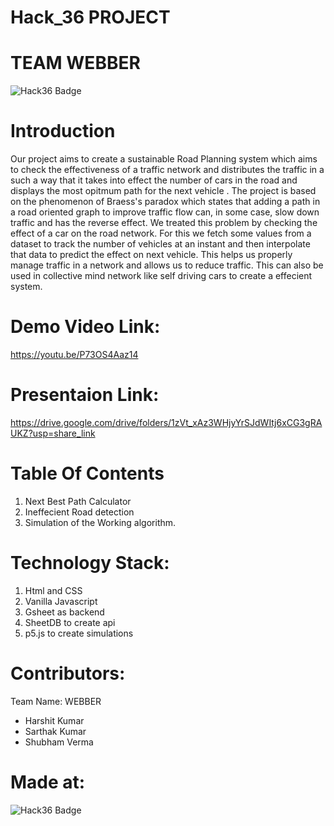 # Hack_36 PROJECT
# TEAM WEBBER
![Hack36 Badge](https://i.postimg.cc/RFFWF4vg/built-at-hack.jpg)
# Introduction
Our project aims to create a sustainable Road Planning system which aims to check the effectiveness of a traffic network and distributes the traffic in a such a way that it takes into effect the number of cars in the road and displays the most opitmum path for the next vehicle . The project is based on the phenomenon of Braess's paradox which states  that adding a path in a road oriented graph to improve traffic flow can, in some case, slow down traffic and has the reverse effect. We treated this problem by checking the effect of a car on the road network. For this we fetch some values from a dataset to track the number of vehicles at an instant and then interpolate that data to predict the effect on next vehicle. This helps us properly manage traffic in a network and allows us to reduce traffic. This can also be used in collective mind network like self driving cars to create a effecient system.

# Demo Video Link:
https://youtu.be/P73OS4Aaz14

# Presentaion Link:
https://drive.google.com/drive/folders/1zVt_xAz3WHjyYrSJdWItj6xCG3gRAUKZ?usp=share_link

# Table Of Contents
1. Next Best Path Calculator
2. Ineffecient Road detection
3. Simulation of the Working algorithm.

# Technology Stack:
1. Html and CSS
2. Vanilla Javascript
3. Gsheet as backend
4. SheetDB to create api
5. p5.js to create simulations


# Contributors:
Team Name: WEBBER
* Harshit Kumar
* Sarthak Kumar
* Shubham Verma

# Made at:
![Hack36 Badge](https://i.postimg.cc/RFFWF4vg/built-at-hack.jpg)
